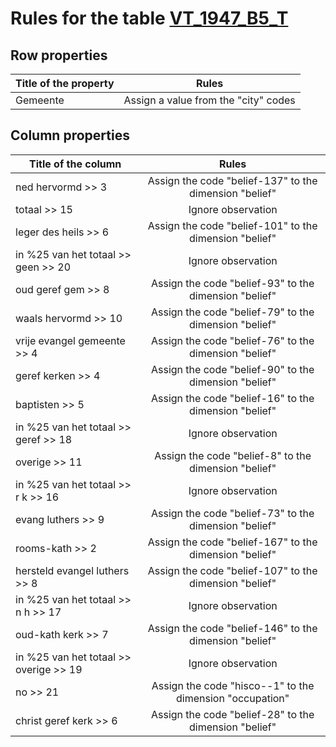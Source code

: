 # Rules for the table [VT_1947_B5_T](https://github.com/cgueret/DataDump/blob/master/xls-marked/VT_1947_B5_T_marked.xls?raw=true)
## Row properties
| Title of the property | Rules |
| --------------------- |:-----:|
| Gemeente | Assign a value from the "city" codes |
## Column properties
| Title of the column | Rules |
| --------------------- |:-----:|
| ned hervormd >> 3 | Assign the code "belief-137" to the dimension "belief" |
| totaal >> 15 | Ignore observation |
| leger des heils >> 6 | Assign the code "belief-101" to the dimension "belief" |
| in %25 van het totaal >> geen >> 20 | Ignore observation |
| oud geref gem >> 8 | Assign the code "belief-93" to the dimension "belief" |
| waals hervormd >> 10 | Assign the code "belief-79" to the dimension "belief" |
| vrije evangel gemeente >> 4 | Assign the code "belief-76" to the dimension "belief" |
| geref kerken >> 4 | Assign the code "belief-90" to the dimension "belief" |
| baptisten >> 5 | Assign the code "belief-16" to the dimension "belief" |
| in %25 van het totaal >> geref >> 18 | Ignore observation |
| overige >> 11 | Assign the code "belief-8" to the dimension "belief" |
| in %25 van het totaal >> r k >> 16 | Ignore observation |
| evang luthers >> 9 | Assign the code "belief-73" to the dimension "belief" |
| rooms-kath >> 2 | Assign the code "belief-167" to the dimension "belief" |
| hersteld evangel luthers >> 8 | Assign the code "belief-107" to the dimension "belief" |
| in %25 van het totaal >> n h >> 17 | Ignore observation |
| oud-kath kerk >> 7 | Assign the code "belief-146" to the dimension "belief" |
| in %25 van het totaal >> overige >> 19 | Ignore observation |
| no >> 21 | Assign the code "hisco--1" to the dimension "occupation" |
| christ geref kerk >> 6 | Assign the code "belief-28" to the dimension "belief" |
